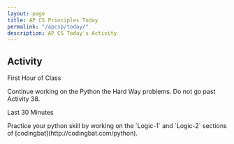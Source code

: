 ```yaml
---
layout: page
title: AP CS Principles Today
permalink: "/apcsp/today/"
description: AP CS Today's Activity
---
```


<h2>Activity <span id="date"></span></h2>
<script src="/public/js/today.js"></script>

<p class="label">First Hour of Class</p>
<div class="section" markdown="1">
<div class="section" markdown="1">
Continue working on the Python the Hard Way problems. Do not go past Activity 38.
</div>
</div>

<p class="label">Last 30 Minutes</p>
<div class="section" markdown="1">
<div class="section" markdown="1">
Practice your python skill by working on the `Logic-1` and `Logic-2` sections of [codingbat](http://codingbat.com/python).
</div>
</div>